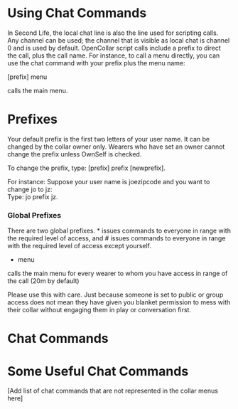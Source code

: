 # Using Chat Commands
In Second Life, the local chat line is also the line used for scripting calls. Any channel can be used; the channel that is visible as local chat is channel 0 and is used by default.  OpenCollar script calls include a prefix to direct the call, plus the call name. For instance, to call a menu directly, you can use the chat command with your prefix plus the menu name: 

[prefix] menu 

calls the main menu.

# Prefixes

Your default prefix is the first two letters of your user name.  It can be changed by the collar owner only.  Wearers who have set an owner cannot change the prefix unless OwnSelf is checked.

To change the prefix, type:
[prefix] prefix [newprefix].

For instance:  Suppose your user name is joezipcode and you want to change jo to jz:  
Type:  jo prefix jz.

### Global Prefixes

There are two global prefixes. * issues commands to everyone in range with the required level of access, and # issues commands to everyone in range with the required level of access except yourself. 

* menu 

calls the main menu for every wearer to whom you have access in range of the call (20m by default) 

Please use this with care.  Just because someone is set to public or group access does not mean they have given you blanket permission to mess with their collar without engaging them in play or conversation first.

# Chat Commands
# Some Useful Chat Commands 
[Add list of chat commands that are not represented in the collar menus here]
